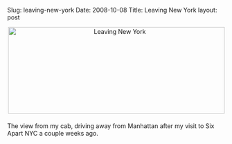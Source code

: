 Slug: leaving-new-york
Date: 2008-10-08
Title: Leaving New York
layout: post

<span class="mt-enclosure mt-enclosure-image" style="display: inline;"><img  alt="Leaving New York" class="mt-image-center at-xid-6a010534988cd3970b0120a5b366f1970c " height="200" src="https://steveivy.typepad.com/.a/6a010534988cd3970b0120a5b366f1970c-pi" style="text-align: center; display: block; margin: 0 auto 20px;" width="500" /></span>

The view from my cab, driving away from Manhattan after my visit to Six Apart NYC a couple weeks ago.
